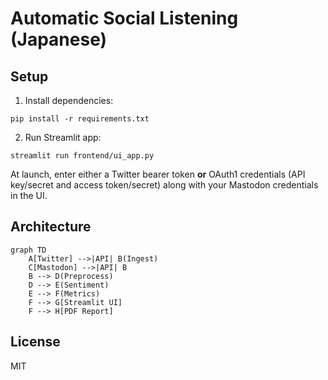 # Automatic Social Listening (Japanese)

## Setup
1. Install dependencies:
```
pip install -r requirements.txt
```
2. Run Streamlit app:
```
streamlit run frontend/ui_app.py
```
At launch, enter either a Twitter bearer token **or** OAuth1 credentials
(API key/secret and access token/secret) along with your Mastodon credentials
in the UI.

## Architecture
```mermaid
graph TD
    A[Twitter] -->|API| B(Ingest)
    C[Mastodon] -->|API| B
    B --> D(Preprocess)
    D --> E(Sentiment)
    E --> F(Metrics)
    F --> G[Streamlit UI]
    F --> H[PDF Report]
```

## License
MIT
